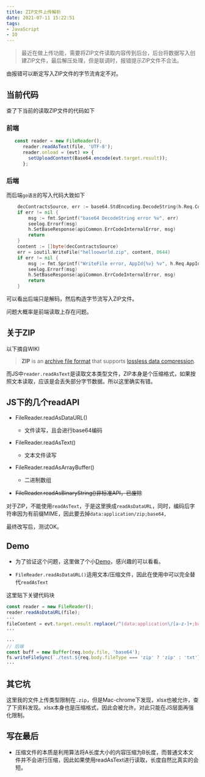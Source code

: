 ```yaml
---
title: ZIP文件上传解析
date: 2021-07-11 15:22:51
tags:
- JavaScript
- IO
---
```


> 最近在做上传功能，需要将ZIP文件读取内容传到后台，后台将数据写入创建ZIP文件，最后解压处理，但是联调时，报错提示ZIP文件不合法。

由报错可以断定写入ZIP文件的字节流肯定不对。



## 当前代码

查了下当前的读取ZIP文件的代码如下

### 前端

```javascript
   const reader = new FileReader();
      reader.readAsText(file, 'UTF-8'); 
      reader.onload = (evt) => {
        setUploadContent(Base64.encode(evt.target.result));
      };
```

### 后端

而后端`go语言`的写入代码大致如下

```go
	decContractsSource, err := base64.StdEncoding.DecodeString(h.Req.ContractsSourceBase64)
	if err != nil {
		msg := fmt.Sprintf("base64 DecodeString error %v", err)
		seelog.Errorf(msg)
		h.SetBaseResponse(apiCommon.ErrCodeInternalError, msg)
		return
	}
	content := []byte(decContractsSource)
	err = ioutil.WriteFile("hellooworld.zip", content, 0644)
	if err != nil {
		msg := fmt.Sprintf("WriteFile error, AppId{%v} %v", h.Req.AppId, err)
		seelog.Errorf(msg)
		h.SetBaseResponse(apiCommon.ErrCodeInternalError, msg)
		return
	}
```

可以看出后端只是解码，然后构造字节流写入ZIP文件。



问题大概率是前端读取上存在问题。



## 关于ZIP

以下摘自WIKI

> **ZIP** is an [archive file format](https://en.wikipedia.org/wiki/Archive_file_format) that supports [lossless data compression](https://en.wikipedia.org/wiki/Lossless_compression). 

而JS中`reader.readAsText`是读取文本类型文件，ZIP本身是个压缩格式，如果按照文本读取，应该是会丢失部分字节数据。所以这里确实有错。



## JS下的几个readAPI

- FileReader.readAsDataURL()
  - 文件读写，且会进行base64编码
- FileReader.readAsText()
  - 文本文件读写

- FileReader.readAsArrayBuffer()
  - 二进制数组
  
- ~~FileReader.readAsBinaryString()非标准API，已废除~~

对于ZIP，不能使用`readAsText`，于是这里换成`readAsDataURL`，同时，编码后字符串因为有前缀MIME，因此要去掉`data:application/zip;base64,`

最终改写后，测试OK。



## Demo

- 为了验证这个问题，这里做了个小[Demo](https://github.com/alanhg/express-demo)，感兴趣的可以看看。

- `FileReader.readAsDataURL()`适用文本/压缩文件，因此在使用中可以完全替代`readAsText`



这里贴下关键代码块

```javascript
const reader = new FileReader();
reader.readAsDataURL(file); 
···
fileContent = evt.target.result.replace(/^(data:application\/[a-z-]+;base64,)/, '')
···

···
// 后端
const buff = new Buffer(req.body.file, 'base64');
fs.writeFileSync(`./test.${req.body.fileType === 'zip' ? 'zip' : 'txt'}`, buff);
···
```



## 其它坑

这里我的文件上传类型限制在`.zip`，但是Mac-chrome下发现，xlsx也被允许，查了下资料发现。xlsx本身也是压缩格式，因此会被允许。对此只能在JS层面再强化限制。



## 写在最后

- 压缩文件的本质是利用算法将A长度大小的内容压缩为B长度，而普通文本文件并不会进行压缩，因此如果使用readAsText进行读取，长度自然比真实的会短。

  





